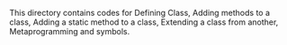 This directory contains codes for
Defining Class,
Adding methods to a class,
Adding a static method to a class,
Extending a class from another,
Metaprogramming and symbols.
